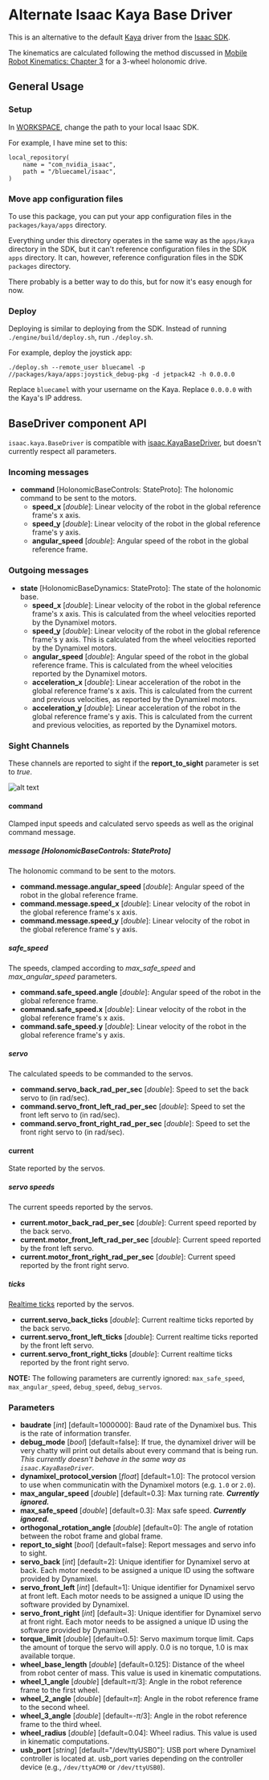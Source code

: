# Alternate Isaac Kaya Base Driver

This is an alternative to the default [Kaya](https://docs.nvidia.com/isaac/isaac/doc/tutorials/assemble_kaya.html) driver from the [Isaac SDK](https://developer.nvidia.com/isaac-sdk).

The kinematics are calculated following the method discussed in [Mobile Robot Kinematics: Chapter 3](http://www.cs.cmu.edu/~rasc/Download/AMRobots3.pdf) for a 3-wheel holonomic drive.

## General Usage

### Setup

In [WORKSPACE](https://github.com/bluecamel/isaac-kaya/blob/master/WORKSPACE#L34), change the path to your local Isaac SDK.

For example, I have mine set to this:
```
local_repository(
    name = "com_nvidia_isaac",
    path = "/bluecamel/isaac",
)
```

### Move app configuration files

To use this package, you can put your app configuration files in the `packages/kaya/apps` directory.

Everything under this directory operates in the same way as the `apps/kaya` directory in the SDK, but it can't reference configuration files in the SDK `apps` directory.  It can, however, reference configuration files in the SDK `packages` directory.

There probably is a better way to do this, but for now it's easy enough for now.

### Deploy

Deploying is similar to deploying from the SDK.  Instead of running `./engine/build/deploy.sh`, run `./deploy.sh`.

For example, deploy the joystick app:
```
./deploy.sh --remote_user bluecamel -p //packages/kaya/apps:joystick_debug-pkg -d jetpack42 -h 0.0.0.0
```

Replace `bluecamel` with your username on the Kaya.  Replace `0.0.0.0` with the Kaya's IP address.

## BaseDriver component API

`isaac.kaya.BaseDriver` is compatible with [isaac.KayaBaseDriver](https://docs.nvidia.com/isaac/isaac/doc/component_api.html#isaac-kayabasedriver), but doesn't currently respect all parameters.

### Incoming messages
- **command** [HolonomicBaseControls: StateProto]: The holonomic command to be sent to the motors.
  - **speed_x** [*double*]: Linear velocity of the robot in the global reference frame's x axis.
  - **speed_y** [*double*]: Linear velocity of the robot in the global reference frame's y axis.
  - **angular_speed** [*double*]: Angular speed of the robot in the global reference frame.

### Outgoing messages
- **state** [HolonomicBaseDynamics: StateProto]: The state of the holonomic base.
  - **speed_x** [*double*]: Linear velocity of the robot in the global reference frame's x axis.  This is calculated from the wheel velocities reported by the Dynamixel motors.
  - **speed_y** [*double*]: Linear velocity of the robot in the global reference frame's y axis.  This is calculated from the wheel velocities reported by the Dynamixel motors.
  - **angular_speed** [*double*]: Angular speed of the robot in the global reference frame.  This is calculated from the wheel velocities reported by the Dynamixel motors.
  - **acceleration_x** [*double*]: Linear acceleration of the robot  in the global reference frame's x axis.  This is calculated from the current and previous velocities, as reported by the Dynamixel motors.
  - **acceleration_y** [*double*]: Linear acceleration of the robot  in the global reference frame's y axis.  This is calculated from the current and previous velocities, as reported by the Dynamixel motors.

### Sight Channels
These channels are reported to sight if the **report_to_sight** parameter is set to *true*.

![alt text](https://raw.githubusercontent.com/bluecamel/isaac-kaya/master/docs/png/channels.png)

#### command
Clamped input speeds and calculated servo speeds as well as the original command message.

##### message [*HolonomicBaseControls: StateProto*]
The holonomic command to be sent to the motors.
  - **command.message.angular_speed** [*double*]: Angular speed of the robot in the global reference frame.
  - **command.message.speed_x** [*double*]: Linear velocity of the robot in the global reference frame's x axis.
  - **command.message.speed_y** [*double*]: Linear velocity of the robot in the global reference frame's y axis.

##### safe_speed
The speeds, clamped according to *max_safe_speed* and *max_angular_speed* parameters.
  - **command.safe_speed.angle** [*double*]: Angular speed of the robot in the global reference frame.
  - **command.safe_speed.x** [*double*]: Linear velocity of the robot in the global reference frame's x axis.
  - **command.safe_speed.y** [*double*]: Linear velocity of the robot in the global reference frame's y axis.

##### servo
The calculated speeds to be commanded to the servos.
  - **command.servo_back_rad_per_sec** [*double*]: Speed to set the back servo to (in rad/sec).
  - **command.servo_front_left_rad_per_sec** [*double*]: Speed to set the front left servo to (in rad/sec).
  - **command.servo_front_right_rad_per_sec** [*double*]: Speed to set the front right servo to (in rad/sec).

#### current
State reported by the servos.

##### servo speeds
The current speeds reported by the servos.
  - **current.motor_back_rad_per_sec** [*double*]: Current speed reported by the back servo.
  - **current.motor_front_left_rad_per_sec** [*double*]: Current speed reported by the front left servo.
  - **current.motor_front_right_rad_per_sec** [*double*]: Current speed reported by the front right servo.

##### ticks
[Realtime ticks](http://emanual.robotis.com/docs/en/dxl/mx/mx-12w/#realtime-tick) reported by the servos.
  - **current.servo_back_ticks** [*double*]: Current realtime ticks reported by the back servo.
  - **current.servo_front_left_ticks** [*double*]: Current realtime ticks reported by the front left servo.
  - **current.servo_front_right_ticks** [*double*]: Current realtime ticks reported by the front right servo.

**NOTE:** The following parameters are currently ignored: `max_safe_speed`, `max_angular_speed`, `debug_speed`, `debug_servos`.

### Parameters
- **baudrate** [*int*] [default=1000000]: Baud rate of the Dynamixel bus. This is the rate of information transfer.
- **debug_mode** [*bool*] [default=false]: If true, the dynamixel driver will be very chatty will print out details about every command that is being run.  *This currently doesn't behave in the same way as `isaac.KayaBaseDriver`.*
- **dynamixel_protocol_version** [*float*] [default=1.0]: The protocol version to use when communicatin with the Dynamixel motors (e.g. `1.0` or `2.0`).
- **max_angular_speed** [*double*] [default=0.3]: Max turning rate.  **_Currently ignored._**
- **max_safe_speed** [*double*] [default=0.3]: Max safe speed.  **_Currently ignored._**
- **orthogonal_rotation_angle** [*double*] [default=0]: The angle of rotation between the robot frame and global frame.
- **report_to_sight** [*bool*] [default=false]: Report messages and servo info to sight.
- **servo_back** [*int*] [default=2]: Unique identifier for Dynamixel servo at back. Each motor needs to be assigned a unique ID using the software provided by Dynamixel.
- **servo_front_left** [*int*] [default=1]: Unique identifier for Dynamixel servo at front left. Each motor needs to be assigned a unique ID using the software provided by Dynamixel.
- **servo_front_right** [*int*] [default=3]: Unique identifier for Dynamixel servo at front right. Each motor needs to be assigned a unique ID using the software provided by Dynamixel.
- **torque_limit** [*double*] [default=0.5]: Servo maximum torque limit. Caps the amount of torque the servo will apply. 0.0 is no torque, 1.0 is max available torque.
- **wheel_base_length** [*double*] [default=0.125]: Distance of the wheel from robot center of mass. This value is used in kinematic computations.
- **wheel_1_angle** [*double*] [default=$\pi$/3]: Angle in the robot reference frame to the first wheel.
- **wheel_2_angle** [*double*] [default=$\pi$]: Angle in the robot reference frame to the second wheel.
- **wheel_3_angle** [*double*] [default=-$\pi$/3]: Angle in the robot reference frame to the third wheel.
- **wheel_radius** [*double*] [default=0.04]: Wheel radius. This value is used in kinematic computations.
- **usb_port** [*string*] [default="/dev/ttyUSB0"]: USB port where Dynamixel controller is located at. usb_port varies depending on the controller device (e.g., `/dev/ttyACM0` or `/dev/ttyUSB0`).

